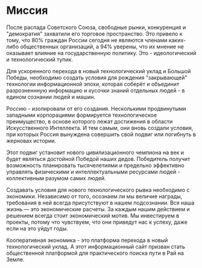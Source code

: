 # Миссия

После распада Советского Союза, свободные рынки, конкуренция и "демократия" захватили его торговое пространство. Это привело к тому, что 80% граждан России сегодня не являются членами каких-либо общественных организаций, а 94% уверены, что их мнение не оказывает влияние на государственную политику. Это - идеологический и технологический тупик. 

Для ускоренного перехода в новый технологический уклад и Большой Победы, необходимо создать условия для рождения "закрывающей" технологии информационной эпохи, которая соберёт и объединит разрозненнную информацию и кусочки знаний отдельных людей - в едином сознании людей и машин. 

Россию - изолировали от его создания. Несколькими продвинутыми западными корпорациями формируется технологическое преимущество, в основе которого лежат достижения в области Искусственного Интеллекта. И тем самым, они вновь создали условия, при которых Россия вынуждена совершить свой подвиг или погибнуть в жерновах истории. 

Этот подвиг установит нового цивилизационного чемпиона на век и будет являться достойной Победой наших дедов. Победитель получит возможность планировать тысячелетиями и предельно эффективно управлять физическими и интеллектуальными ресурсами людей - коллективным разумом самих людей. 

Создавать условия для нового технологического рывка необходимо с экономики. Независимо от того, осознаем ли мы величие награды, требования в ней всегда присутствуют в нашем подсознании. Вся наша жизнь — это экономические расчеты. За каждым нашим действием и решением всегда стоит экономический мотив. Мы инвестируем в проекты, потому что чувствуем, что они приведут нас к успеху, даже если на это уйдут годы.

Кооперативная экономика - это платформа перехода в новый технологический уклад. А этот информационный сайт призван стать общественной платформой для практического поиска пути в Рай на Земле.
